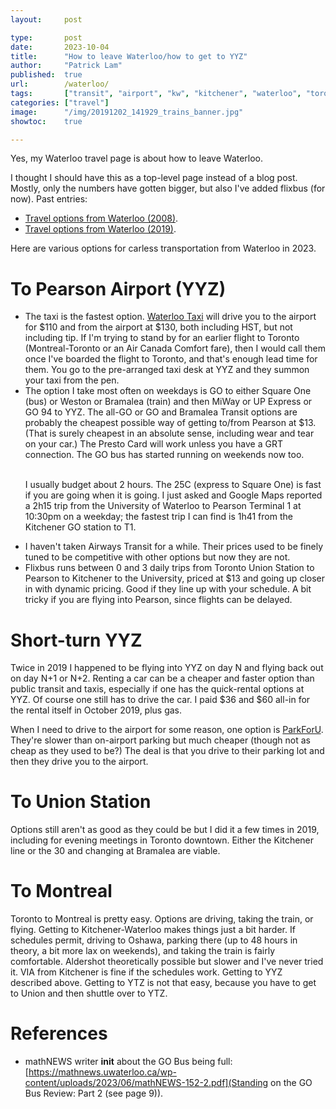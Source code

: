 ```yaml
---
layout:     post

type:       post
date:       2023-10-04
title:      "How to leave Waterloo/how to get to YYZ"
author:     "Patrick Lam"
published:  true
url:        /waterloo/
tags:       ["transit", "airport", "kw", "kitchener", "waterloo", "toronto"]
categories: ["travel"]
image:      "/img/20191202_141929_trains_banner.jpg"
showtoc:    true

---
```


Yes, my Waterloo travel page is about how to leave Waterloo.

I thought I should have this as a top-level page instead of a blog post. Mostly, only
the numbers have gotten bigger, but also I've added flixbus (for now). Past entries:
* [Travel options from Waterloo (2008)](/posts/20080806-travel-from-waterloo/).
* [Travel options from Waterloo (2019)](/post/20191226-travel-from-waterloo/).

Here are various options for carless transportation from Waterloo in 2023.

# To Pearson Airport (YYZ)

* The taxi is the fastest option. [Waterloo Taxi](https://www.waterlootaxi.ca/mobile/airport.php) will drive you to the
airport for $110 and from the airport at $130, both including HST, but not including tip.  If I'm
trying to stand by for an earlier flight to Toronto (Montreal-Toronto or an Air Canada Comfort fare),
then I would call them once I've boarded the flight to Toronto, and that's
enough lead time for them.  You go to the pre-arranged taxi desk at YYZ and they summon your taxi from the pen.
* The option I take most often on weekdays is GO to either Square One (bus)
or Weston or Bramalea (train) and then MiWay or UP Express or GO 94 to
YYZ. The all-GO or GO and Bramalea Transit options are probably the cheapest possible way of
getting to/from Pearson at $13. (That is surely cheapest in an absolute sense, including wear and tear on your car.) The
Presto Card will work unless you have a GRT connection. The GO bus has started running on weekends now too.<p><br>
I usually budget about 2 hours. The 25C (express
to Square One) is fast if you are going when it is going. I just asked and Google Maps reported a 2h15 trip
from the University of Waterloo to Pearson Terminal 1 at 10:30pm on a weekday; the fastest trip I can find is 1h41 from
the Kitchener GO station to T1.
* I haven't taken Airways Transit for a while. Their prices used to be
finely tuned to be competitive with other options but now they are not.
* Flixbus runs between 0 and 3 daily trips from Toronto Union Station to Pearson to Kitchener to the University,
priced at $13 and going up closer in with dynamic pricing. Good if they line up with your schedule. A bit tricky if you are flying into Pearson, since flights can be delayed.

# Short-turn YYZ

Twice in 2019 I happened to be flying into YYZ on day N and flying
back out on day N+1 or N+2. Renting a car can be a cheaper and faster
option than public transit and taxis, especially if one has the
quick-rental options at YYZ. Of course one still has to drive the
car. I paid $36 and $60 all-in for the rental itself in October 2019,
plus gas.

When I need to drive to the airport for some reason, one option is
[ParkForU](https://www.parkforu.com/). They're slower than on-airport
parking but much cheaper (though not as cheap as they used to be?) The
deal is that you drive to their parking lot and then they drive you
to the airport.

# To Union Station

Options still aren't as good as they could be but I did it a few times
in 2019, including for evening meetings in Toronto downtown. Either
the Kitchener line or the 30 and changing at Bramalea are viable.

# To Montreal

Toronto to Montreal is pretty easy. Options are driving, taking the
train, or flying. Getting to Kitchener-Waterloo makes things just a
bit harder.  If schedules permit, driving to Oshawa, parking there (up
to 48 hours in theory, a bit more lax on weekends), and taking the
train is fairly comfortable. Aldershot theoretically possible but
slower and I've never tried it. VIA from Kitchener is fine if the
schedules work. Getting to YYZ described above. Getting to YTZ is not
that easy, because you have to get to Union and then shuttle over to
YTZ.

# References

* mathNEWS writer __init__ about the GO Bus being full: [https://mathnews.uwaterloo.ca/wp-content/uploads/2023/06/mathNEWS-152-2.pdf](Standing on the GO Bus Review: Part 2 (see page 9)).